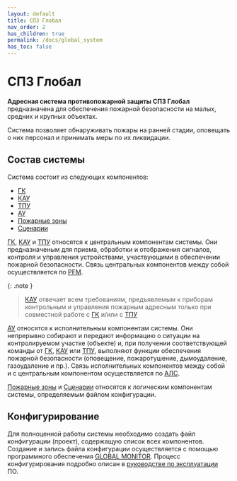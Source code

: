 ```yaml
---
layout: default
title: СПЗ Глобал
nav_order: 2
has_children: true
permalink: /docs/global_system
has_toc: false
---
```


# СПЗ Глобал
**Адресная система противопожарной защиты СПЗ Глобал** предназначена для обеспечения пожарной безопасности на малых, средних и крупных объектах. 

Система позволяет обнаруживать пожары на ранней стадии, оповещать о них персонал и принимать меры по их ликвидации.

## Состав системы
Система состоит из следующих компонентов:
- [ГК]
- [КАУ]
- [ТПУ]
- [АУ]
- [Пожарные зоны]
- [Сценарии]


[ГК], [КАУ] и [ТПУ] относятся к центральным компонентам системы. Они предназначеным для приема, обработки и отображения сигналов, контроля и управления устройствами, участвующими в обеспечении пожарной безопасности. Связь центральных компонентов между собой осуществляется по [PFM].

{: .note }
> [КАУ] отвечает всем требованиям, предъявлемым к приборам контрольным и управления пожарным адресным только при совместной работе с [ГК] и/или с [ТПУ]

[АУ] относятся к исполнительным компонентам системы. Они непрерывно собирают и передают информацию о ситуации на контролируемом участке (объекте) и, при получении соответствующей команды от [ГК], [КАУ] или [ТПУ], выполняют функции обеспечения пожарной безопасности (оповещение, пожаротушение, дымоудаление, газоудаление и пр.). Связь исполнительных компонентов между собой и с центральным компонентом осуществляется по [АЛС].

[Пожарные зоны] и [Сценарии] относятся к логическим компонентам системы, определяемым файлом конфигурации.

## Конфигурирование
Для полноценной работы системы необходимо создать файл конфигурации (проект), содержащую список всех компонентов. Создание и запись файла конфигурации осуществляется с помощью программного обеспечения <a href="https://products.rubezh.ru/products/po_global_monitor-3356/" target="_blank">GLOBAL MONITOR</a>. Процесс конфигурирования подробно описан в <a href="https://products.rubezh.ru/download/file/18ac995b-e2c1-11ee-95eb-d4f5ef944508/" target="_blank">руководстве по эксплуатации</a> ПО.

[ГК]: /gk_manual/docs/gk#гк
[КАУ]: /gk_manual/docs/kau#кау
[ТПУ]: /gk_manual/docs/tpu#тпу
[АУ]: /gk_manual/docs/address_devices#адресные-устройства
[АЛС]: /gk_manual/docs/global_system/communications_lines#алс
[PFM]: /gk_manual/docs/global_system/communications_lines#pfm
[Пожарные зоны]: /gk_manual/docs/zones#пожарные-зоны
[Сценарии]: /gk_manual/docs/scenarios#сценарии
